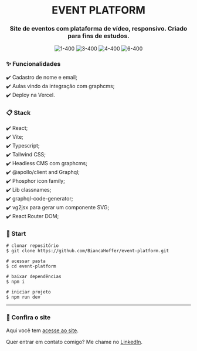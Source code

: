 

<h1 align="center">EVENT PLATFORM</h1>

<h3 align="center">Site de eventos com plataforma de vídeo, responsivo. Criado para fins de estudos.</h3>
 
<div align="center">
 
![1-400](https://user-images.githubusercontent.com/99914904/177060332-a4d28e9e-dbb7-4eb8-aca9-4ffa7098eee0.png) ![3-400](https://user-images.githubusercontent.com/99914904/177060381-e7d54084-b070-43a2-b516-52b27fb4b4e3.png)
![4-400](https://user-images.githubusercontent.com/99914904/177060513-ac25fe43-92fd-4a43-baef-20cf7fca6d67.png) ![6-400](https://user-images.githubusercontent.com/99914904/177060514-bc944ebc-d788-4704-a229-261716a5b735.png)
 
</div>
 
### ✨ Funcionalidades


✔️ Cadastro de nome e email;<br>
✔️ Aulas vindo da integração com graphcms;<br>
✔️ Deploy na Vercel.<br>

<h3>📋 Stack</h3>
✔️ React; <br>
✔️ Vite; <br>
✔️ Typescript; <br>
✔️ Tailwind CSS; <br>
✔️ Headless CMS com graphcms; <br>
✔️ @apollo/client and Graphql; <br>
✔️ Phosphor icon family; <br>
✔️ Lib classnames; <br>
✔️ graphql-code-generator; <br>
✔️ vg2jsx para gerar um componente SVG; <br>
✔️ React Router DOM; <br>

 
 ### 🏁 Start 

 ```
 # clonar repositório
 $ git clone https://github.com/BiancaHoffer/event-platform.git
 
 # acessar pasta
 $ cd event-platform
 
 # baixar dependências
 $ npm i
 
 # iniciar projeto
 $ npm run dev
```
 
<hr>

### 🔗 Confira o site
  
Aqui você tem [acesse ao site](https://event-platformm-chi.vercel.app/).
  
Quer entrar em contato comigo? Me chame no [LinkedIn](https://www.linkedin.com/in/bianca-macedo-hoffer/).

